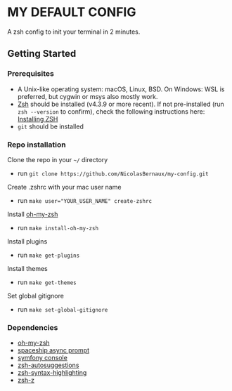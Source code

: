 # MY DEFAULT CONFIG
A zsh config to init your terminal in 2 minutes.


## Getting Started

### Prerequisites
- A Unix-like operating system: macOS, Linux, BSD. On Windows: WSL is preferred, but cygwin or msys also mostly work.
- [Zsh](https://www.zsh.org) should be installed (v4.3.9 or more recent). If not pre-installed (run `zsh --version` to confirm), check the following instructions here: [Installing ZSH](https://github.com/robbyrussell/oh-my-zsh/wiki/Installing-ZSH)
- `git` should be installed

### Repo installation
Clone the repo in your `~/` directory
 - run `git clone https://github.com/NicolasBernaux/my-config.git`

Create .zshrc with your mac user name
 - run `make user="YOUR_USER_NAME" create-zshrc`

Install [oh-my-zsh](https://github.com/robbyrussell/oh-my-zsh)
 - run `make install-oh-my-zsh`

Install plugins
 - run `make get-plugins`

Install themes
 - run `make get-themes`

Set global gitignore
 - run `make set-global-gitignore`



### Dependencies
 - [oh-my-zsh](https://github.com/robbyrussell/oh-my-zsh)
 - [spaceship async prompt](https://github.com/maximbaz/spaceship-prompt.git)
 - [symfony console](https://github.com/mnapoli/zsh-symfony-console-plugin.git)
 - [zsh-autosuggestions](https://github.com/zsh-users/zsh-autosuggestions.git)
 - [zsh-syntax-highlighting](https://github.com/zsh-users/zsh-syntax-highlighting.git)
 - [zsh-z](https://github.com/agkozak/zsh-z.git)